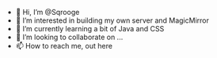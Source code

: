 - 👋 Hi, I’m @Sqrooge
- 👀 I’m interested in building my own server and MagicMirror
- 🌱 I’m currently learning a bit of Java and CSS
- 💞️ I’m looking to collaborate on ...
- 📫 How to reach me, out here

<!---
Sqrooge/Sqrooge is a ✨ special ✨ repository because its `README.md` (this file) appears on your GitHub profile.
You can click the Preview link to take a look at your changes.
--->
